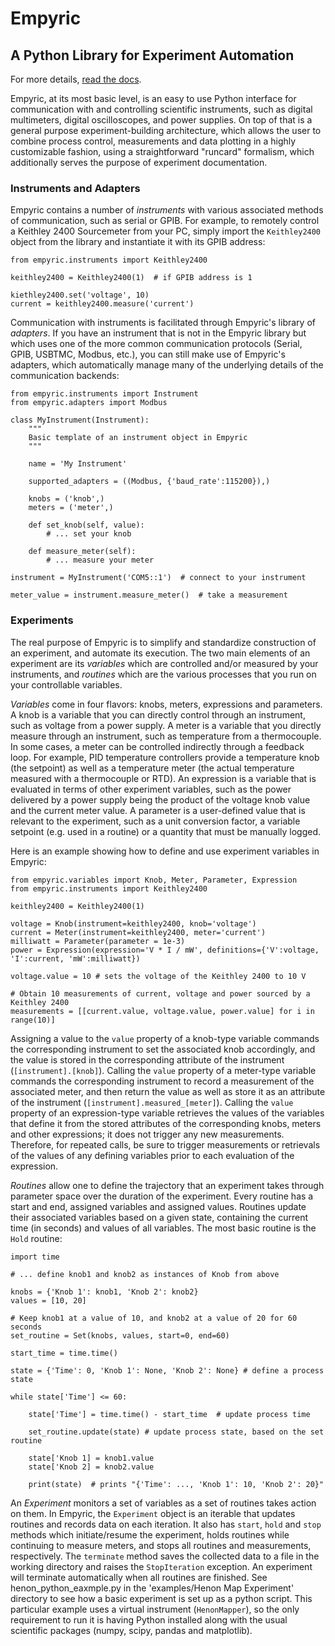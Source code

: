 # Empyric 
## A Python Library for Experiment Automation

For more details, [read the docs](https://empyric.readthedocs.io/en/latest/).

Empyric, at its most basic level, is an easy to use Python interface for communication with and controlling scientific instruments, such as digital multimeters, digital oscilloscopes, and power supplies. On top of that is a general purpose experiment-building architecture, which allows the user to combine process control, measurements and data plotting in a highly customizable fashion, using a straightforward "runcard" formalism, which additionally serves the purpose of experiment documentation.

### Instruments and Adapters

Empyric contains a number of *instruments* with various associated methods of communication, such as serial or GPIB. For example, to remotely control a Keithley 2400 Sourcemeter from your PC, simply import the `Keithley2400` object from the library and instantiate it with its GPIB address:

```
from empyric.instruments import Keithley2400

keithley2400 = Keithley2400(1)  # if GPIB address is 1

kiethley2400.set('voltage', 10)
current = keithley2400.measure('current')
```

Communication with instruments is facilitated through Empyric's library of *adapters*. If you have an instrument that is not in the Empyric library but which uses one of the more common communication protocols (Serial, GPIB, USBTMC, Modbus, etc.), you can still make use of Empyric's adapters, which automatically manage many of the underlying details of the communication backends:

```
from empyric.instruments import Instrument
from empyric.adapters import Modbus

class MyInstrument(Instrument):
	"""
	Basic template of an instrument object in Empyric
	"""

	name = 'My Instrument'
	
	supported_adapters = ((Modbus, {'baud_rate':115200}),)
	
	knobs = ('knob',)
	meters = ('meter',)
	
	def set_knob(self, value):
		# ... set your knob
	
	def measure_meter(self):
		# ... measure your meter
	
instrument = MyInstrument('COM5::1')  # connect to your instrument

meter_value = instrument.measure_meter()  # take a measurement

```

### Experiments

The real purpose of Empyric is to simplify and standardize construction of an experiment, and automate its execution. The two main elements of an experiment are its *variables* which are controlled and/or measured by your instruments, and *routines* which are the various processes that you run on your controllable variables.

*Variables* come in four flavors: knobs, meters, expressions and parameters. A knob is a variable that you can directly control through an instrument, such as voltage from a power supply. A meter is a variable that you directly measure through an instrument, such as temperature from a thermocouple. In some cases, a meter can be controlled indirectly through a feedback loop. For example, PID temperature controllers provide a temperature knob (the setpoint) as well as a temperature meter (the actual temperature measured with a thermocouple or RTD). An expression is a variable that is evaluated in terms of other experiment variables, such as the power delivered by a power supply being the product of the voltage knob value and the current meter value. A parameter is a user-defined value that is relevant to the experiment, such as a unit conversion factor, a variable setpoint (e.g. used in a routine) or a quantity that must be manually logged.

Here is an example showing how to define and use experiment variables in Empyric:
```
from empyric.variables import Knob, Meter, Parameter, Expression
from empyric.instruments import Keithley2400

keithley2400 = Keithley2400(1)

voltage = Knob(instrument=keithley2400, knob='voltage')
current = Meter(instrument=keithley2400, meter='current')
milliwatt = Parameter(parameter = 1e-3)
power = Expression(expression='V * I / mW', definitions={'V':voltage, 'I':current, 'mW':milliwatt})

voltage.value = 10 # sets the voltage of the Keithley 2400 to 10 V

# Obtain 10 measurements of current, voltage and power sourced by a Keithley 2400
measurements = [[current.value, voltage.value, power.value] for i in range(10)]
```
Assigning a value to the `value` property of a knob-type variable commands the corresponding instrument to set the associated knob accordingly, and the value is stored in the corresponding attribute of the instrument (`[instrument].[knob]`). Calling the `value` property of a meter-type variable commands the corresponding instrument to record a measurement of the associated meter, and then return the value as well as store it as an attribute of the instrument  (`[instrument].measured_[meter]`). Calling the `value` property of an expression-type variable retrieves the values of the variables that define it from the stored attributes of the corresponding knobs, meters and other expressions; it does not trigger any new measurements. Therefore, for repeated calls, be sure to trigger measurements or retrievals of the values of any defining variables prior to each evaluation of the expression.

*Routines* allow one to define the trajectory that an experiment takes through parameter space over the duration of the experiment. Every routine has a start and end, assigned variables and assigned values. Routines update their associated variables based on a given state, containing the current time (in seconds) and values of all variables. The most basic routine is the `Hold` routine:
```
import time

# ... define knob1 and knob2 as instances of Knob from above

knobs = {'Knob 1': knob1, 'Knob 2': knob2}
values = [10, 20]

# Keep knob1 at a value of 10, and knob2 at a value of 20 for 60 seconds
set_routine = Set(knobs, values, start=0, end=60)

start_time = time.time()

state = {'Time': 0, 'Knob 1': None, 'Knob 2': None} # define a process state

while state['Time'] <= 60:
	
	state['Time'] = time.time() - start_time  # update process time
	
	set_routine.update(state) # update process state, based on the set routine
	
	state['Knob 1] = knob1.value
	state['Knob 2] = knob2.value
	
	print(state)  # prints "{'Time': ..., 'Knob 1': 10, 'Knob 2': 20}"
```

An *Experiment* monitors a set of variables as a set of routines takes action on them. In Empyric, the `Experiment` object is an iterable that updates routines and records data on each iteration. It also has `start`, `hold` and `stop` methods which initiate/resume the experiment, holds routines while continuing to measure meters, and stops all routines and measurements, respectively. The `terminate` method saves the collected data to a file in the working directory and raises the `StopIteration` exception. An experiment will terminate automatically when all routines are finished. See henon_python_eaxmple.py in the 'examples/Henon Map Experiment' directory to see how a basic experiment is set up as a python script. This particular example uses a virtual instrument (`HenonMapper`), so the only requirement to run it is having Python installed along with the usual scientific packages (numpy, scipy, pandas and matplotlib).